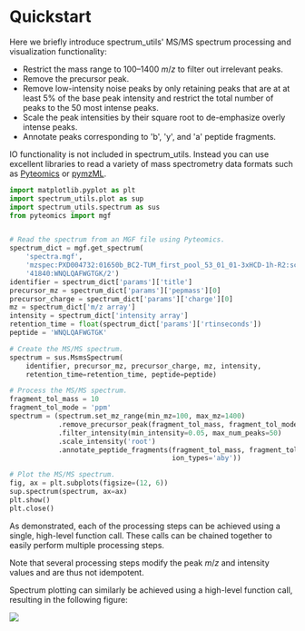 # Quickstart

Here we briefly introduce spectrum_utils' MS/MS spectrum processing and
visualization functionality:

- Restrict the mass range to 100–1400 _m_/_z_ to filter out irrelevant peaks.
- Remove the precursor peak.
- Remove low-intensity noise peaks by only retaining peaks that are at at least
5% of the base peak intensity and restrict the total number of peaks to the 50
most intense peaks.
- Scale the peak intensities by their square root to de-emphasize overly
intense peaks.
- Annotate peaks corresponding to 'b', 'y', and 'a' peptide fragments.

IO functionality is not included in spectrum_utils. Instead you can use
excellent libraries to read a variety of mass spectrometry data formats such as
[Pyteomics](https://pyteomics.readthedocs.io/) or
[pymzML](https://pymzml.readthedocs.io/).

```python
import matplotlib.pyplot as plt
import spectrum_utils.plot as sup
import spectrum_utils.spectrum as sus
from pyteomics import mgf


# Read the spectrum from an MGF file using Pyteomics.
spectrum_dict = mgf.get_spectrum(
    'spectra.mgf',
    'mzspec:PXD004732:01650b_BC2-TUM_first_pool_53_01_01-3xHCD-1h-R2:scan:'
    '41840:WNQLQAFWGTGK/2')
identifier = spectrum_dict['params']['title']
precursor_mz = spectrum_dict['params']['pepmass'][0]
precursor_charge = spectrum_dict['params']['charge'][0]
mz = spectrum_dict['m/z array']
intensity = spectrum_dict['intensity array']
retention_time = float(spectrum_dict['params']['rtinseconds'])
peptide = 'WNQLQAFWGTGK'

# Create the MS/MS spectrum.
spectrum = sus.MsmsSpectrum(
    identifier, precursor_mz, precursor_charge, mz, intensity,
    retention_time=retention_time, peptide=peptide)

# Process the MS/MS spectrum.
fragment_tol_mass = 10
fragment_tol_mode = 'ppm'
spectrum = (spectrum.set_mz_range(min_mz=100, max_mz=1400)
            .remove_precursor_peak(fragment_tol_mass, fragment_tol_mode)
            .filter_intensity(min_intensity=0.05, max_num_peaks=50)
            .scale_intensity('root')
            .annotate_peptide_fragments(fragment_tol_mass, fragment_tol_mode,
                                        ion_types='aby'))

# Plot the MS/MS spectrum.
fig, ax = plt.subplots(figsize=(12, 6))
sup.spectrum(spectrum, ax=ax)
plt.show()
plt.close()
```

As demonstrated, each of the processing steps can be achieved using a single,
high-level function call. These calls can be chained together to easily
perform multiple processing steps.

Note that several processing steps modify the peak _m_/_z_ and intensity values
and are thus not idempotent.

Spectrum plotting can similarly be achieved using a high-level function call,
resulting in the following figure:

![](quickstart.png)
